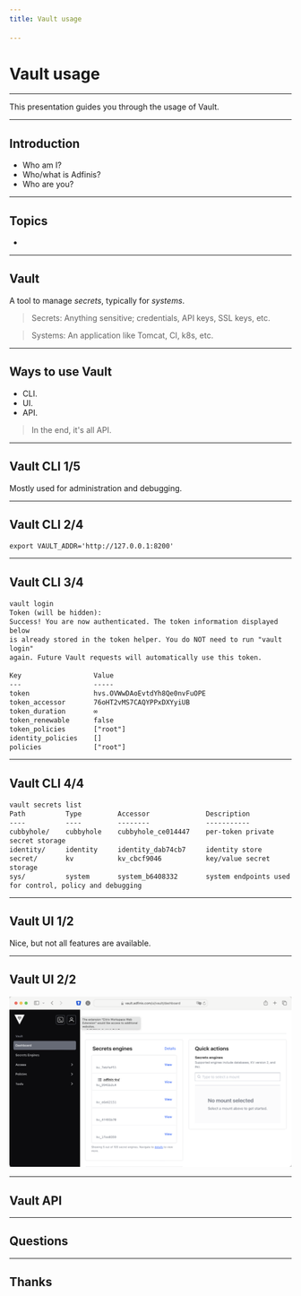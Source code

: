 ```yaml
---
title: Vault usage

---
```


# Vault usage

---

This presentation guides you through the usage of Vault.

---

## Introduction

- Who am I?
- Who/what is Adfinis?
- Who are you?

---

## Topics

-

---

## Vault

A tool to manage *secrets*, typically for *systems*.

> Secrets: Anything sensitive; credentials, API keys, SSL keys, etc.

> Systems: An application like Tomcat, CI, k8s, etc.

---

## Ways to use Vault

- CLI.
- UI.
- API.

> In the end, it's all API.

---

## Vault CLI 1/5

Mostly used for administration and debugging.

----

## Vault CLI 2/4

```text
export VAULT_ADDR='http://127.0.0.1:8200'
```

----

## Vault CLI 3/4

```text
vault login
Token (will be hidden): 
Success! You are now authenticated. The token information displayed below
is already stored in the token helper. You do NOT need to run "vault login"
again. Future Vault requests will automatically use this token.

Key                  Value
---                  -----
token                hvs.OVWwDAoEvtdYh8Qe0nvFuOPE
token_accessor       76oHT2vMS7CAQYPPxDXYyiUB
token_duration       ∞
token_renewable      false
token_policies       ["root"]
identity_policies    []
policies             ["root"]
```

----

## Vault CLI 4/4

```text
vault secrets list
Path          Type         Accessor              Description
----          ----         --------              -----------
cubbyhole/    cubbyhole    cubbyhole_ce014447    per-token private secret storage
identity/     identity     identity_dab74cb7     identity store
secret/       kv           kv_cbcf9046           key/value secret storage
sys/          system       system_b6408332       system endpoints used for control, policy and debugging
```

---

## Vault UI 1/2

Nice, but not all features are available.

----

## Vault UI 2/2

![The Vault UI](https://raw.githubusercontent.com/adfinis/success-packages/master/images/vault-ui.png)

---

## Vault API

---

## Questions

---

## Thanks
